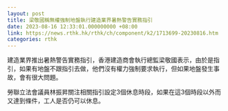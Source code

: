 ```yaml
---
layout: post
title: 梁敬國稱無權強制地盤執行建造業界暑熱警告實務指引
date: 2023-08-16 12:33:01.000000000 +08:00
link: https://news.rthk.hk/rthk/ch/component/k2/1713699-20230816.htm
categories: rthk
---
```


建造業界推出暑熱警告實務指引，香港建造商會執行總監梁敬國表示，由於是指引，如果有地盤不跟指引去做，他們沒有權力強制要求執行，但如果地盤發生事故，會有很大問題。

勞聯立法會議員林振昇關注相關指引設定3個休息時段，如果在這3個時段以外而又達到條件，工人是否仍可以休息。

